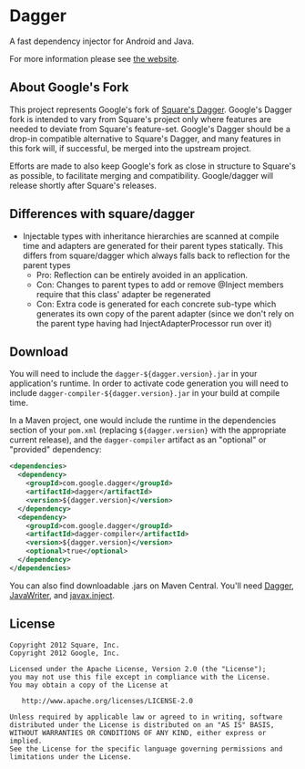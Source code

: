 Dagger
======

A fast dependency injector for Android and Java.

For more information please see [the website][1].

About Google's Fork
-------------

This project represents Google's fork of [Square's Dagger][upstream].
Google's Dagger fork is intended to vary from Square's project only where features are
needed to deviate from Square's feature-set.  Google's Dagger should be a drop-in compatible
alternative to Square's Dagger, and many features in this fork will, if successful, be
merged into the upstream project.  

Efforts are made to also keep Google's fork as close in structure to Square's as possible,
to facilitate merging and compatibility.  Google/dagger will release shortly after Square's
releases.

Differences with square/dagger
------------------------------

  * Injectable types with inheritance hierarchies are scanned at compile time and adapters are generated for their parent types statically.  This differs from square/dagger which always falls back to reflection for the parent types
    * Pro: Reflection can be entirely avoided in an application.
    * Con: Changes to parent types to add or remove @Inject members require that this class' adapter be regenerated
    * Con: Extra code is generated for each concrete sub-type which generates its own copy of the parent adapter (since we don't rely on the parent type having had InjectAdapterProcessor run over it)


Download
--------

You will need to include the `dagger-${dagger.version}.jar` in your
application's runtime.  In order to activate code generation you will need to
include `dagger-compiler-${dagger.version}.jar` in your build at compile time.

In a Maven project, one would include the runtime in the dependencies section
of your `pom.xml` (replacing `${dagger.version}` with the appropriate current
release), and the `dagger-compiler` artifact as an "optional" or "provided"
dependency:

```xml
<dependencies>
  <dependency>
    <groupId>com.google.dagger</groupId>
    <artifactId>dagger</artifactId>
    <version>${dagger.version}</version>
  </dependency>
  <dependency>
    <groupId>com.google.dagger</groupId>
    <artifactId>dagger-compiler</artifactId>
    <version>${dagger.version}</version>
    <optional>true</optional>
  </dependency>
</dependencies>
```

You can also find downloadable .jars on Maven Central. You'll need
[Dagger][dl-dagger], [JavaWriter][dl-javawriter], and [javax.inject][dl-inject].



License
-------

    Copyright 2012 Square, Inc.
    Copyright 2012 Google, Inc.

    Licensed under the Apache License, Version 2.0 (the "License");
    you may not use this file except in compliance with the License.
    You may obtain a copy of the License at

       http://www.apache.org/licenses/LICENSE-2.0

    Unless required by applicable law or agreed to in writing, software
    distributed under the License is distributed on an "AS IS" BASIS,
    WITHOUT WARRANTIES OR CONDITIONS OF ANY KIND, either express or implied.
    See the License for the specific language governing permissions and
    limitations under the License.



 [1]: http://google.github.com/dagger/
 [upstream]: http://github.com/square/dagger/
 [dl-dagger]: http://search.maven.org/#search%7Cga%7C1%7Cg%3A%22com.google.dagger%22%20a%3A%22dagger%22
 [dl-javawriter]: http://search.maven.org/#search%7Cga%7C1%7Cg%3A%22com.squareup%22%20a%3A%22javawriter%22
 [dl-inject]: http://search.maven.org/#search%7Cga%7C1%7Cg%3A%22javax.inject%22%20a%3A%22javax.inject%22

